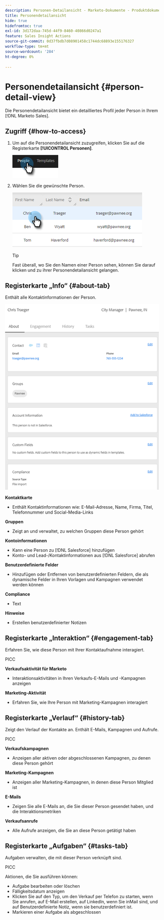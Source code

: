 ```yaml
---
description: Personen-Detailansicht - Marketo-Dokumente - Produktdokumentation
title: Personendetailansicht
hide: true
hidefromtoc: true
exl-id: 3d172daa-745d-44f9-8460-40866d0247a1
feature: Sales Insight Actions
source-git-commit: 0d37fbdb7d08901458c1744dc68893e155176327
workflow-type: tm+mt
source-wordcount: '284'
ht-degree: 0%

---
```


# Personendetailansicht {#person-detail-view}

Die Personendetailansicht bietet ein detailliertes Profil jeder Person in Ihrem [!DNL Marketo Sales].

## Zugriff {#how-to-access}

1. Um auf die Personendetailansicht zuzugreifen, klicken Sie auf die Registerkarte **[!UICONTROL Personen]**.

   ![](assets/person-detail-view-1.png)

1. Wählen Sie die gewünschte Person.

   ![](assets/person-detail-view-2.png)

   >[!TIP]
   >
   >Fast überall, wo Sie den Namen einer Person sehen, können Sie darauf klicken und zu ihrer Personendetailansicht gelangen.

## Registerkarte „Info“ {#about-tab}

Enthält alle Kontaktinformationen der Person.

![](assets/person-detail-view-3.png)

**Kontaktkarte**

* Enthält Kontaktinformationen wie: E-Mail-Adresse, Name, Firma, Titel, Telefonnummer und Social-Media-Links

**Gruppen**

* Zeigt an und verwaltet, zu welchen Gruppen diese Person gehört

**Kontoinformationen**

* Kann eine Person zu [!DNL Salesforce] hinzufügen
* Konto- und Lead-/Kontaktinformationen aus [!DNL Salesforce] abrufen

**Benutzerdefinierte Felder**

* Hinzufügen oder Entfernen von benutzerdefinierten Feldern, die als dynamische Felder in Ihren Vorlagen und Kampagnen verwendet werden können

**Compliance**

* Text

**Hinweise**

* Erstellen benutzerdefinierter Notizen

## Registerkarte „Interaktion“ {#engagement-tab}

Erfahren Sie, wie diese Person mit Ihrer Kontaktaufnahme interagiert.

PICC

**Verkaufsaktivität für Marketo**

* Interaktionsaktivitäten in Ihren Verkaufs-E-Mails und -Kampagnen anzeigen

**Marketing-Aktivität**

* Erfahren Sie, wie Ihre Person mit Marketing-Kampagnen interagiert

## Registerkarte „Verlauf“ {#history-tab}

Zeigt den Verlauf der Kontakte an. Enthält E-Mails, Kampagnen und Aufrufe.

PICC

**Verkaufskampagnen**

* Anzeigen aller aktiven oder abgeschlossenen Kampagnen, zu denen diese Person gehört

**Marketing-Kampagnen**

* Anzeigen aller Marketing-Kampagnen, in denen diese Person Mitglied ist

**E-Mails**

* Zeigen Sie alle E-Mails an, die Sie dieser Person gesendet haben, und die Interaktionsmetriken

**Verkaufsanrufe**

* Alle Aufrufe anzeigen, die Sie an diese Person getätigt haben

## Registerkarte „Aufgaben“ {#tasks-tab}

Aufgaben verwalten, die mit dieser Person verknüpft sind.

PICC

Aktionen, die Sie ausführen können:

* Aufgabe bearbeiten oder löschen
* Fälligkeitsdatum anzeigen
* Klicken Sie auf den Typ, um den Verkauf per Telefon zu starten, wenn Sie anrufen, auf E-Mail erstellen, auf LinkedIn, wenn Sie inMail sind, und auf Benutzerdefinierte Notiz, wenn sie benutzerdefiniert ist.
* Markieren einer Aufgabe als abgeschlossen

